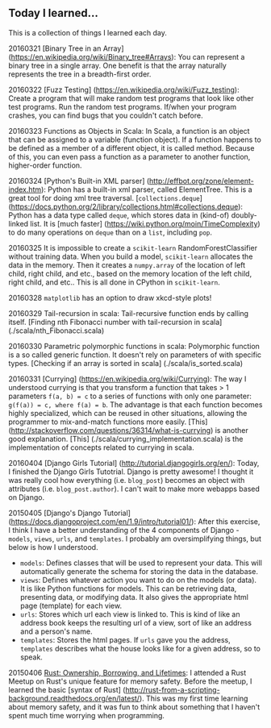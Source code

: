 ## Today I learned...
This is a collection of things I learned each day.

20160321
[Binary Tree in an Array] (https://en.wikipedia.org/wiki/Binary_tree#Arrays): You can represent a binary tree in a single array. One benefit is that the array naturally represents the tree in a breadth-first order.

20160322
[Fuzz Testing] (https://en.wikipedia.org/wiki/Fuzz_testing): Create a program that will make random test programs that look like other test programs. Run the random test programs. If/when your program crashes, you can find bugs that you couldn't catch before.

20160323
Functions as Objects in Scala: In Scala, a function is an object that can be assigned to a variable (function object). If a function happens to be defined as a member of a different object, it is called method. Because of this, you can even pass a function as a parameter to another function, higher-order function.

20160324
[Python's Built-in XML parser] (http://effbot.org/zone/element-index.htm): Python has a built-in xml parser, called ElementTree. This is a great tool for doing xml tree traversal.
[`collections.deque`] (https://docs.python.org/2/library/collections.html#collections.deque): Python has a data type called `deque`, which stores data in (kind-of) doubly-linked list. It is [much faster] (https://wiki.python.org/moin/TimeComplexity) to do many operations on `deque` than on a `list`, including `pop`.

20160325
It is impossible to create a `scikit-learn` RandomForestClassifier without training data. When you build a model, `scikit-learn` allocates the data in the memory. Then it creates a `numpy.array` of the location of left child, right child, and etc., based on the memory location of the left child, right child, and etc.. This is all done in CPython in `scikit-learn`.

20160328
`matplotlib` has an option to draw xkcd-style plots!

20160329
Tail-recursion in scala: Tail-recursive function ends by calling itself. [Finding nth Fibonacci number with tail-recursion in scala] (./scala/nth_Fibonacci.scala)

20160330
Parametric polymorphic functions in scala: Polymorphic function is a so called generic function. It doesn't rely on parameters of with specific types. [Checking if an array is sorted in scala] (./scala/is_sorted.scala)

20160331
[Currying] (https://en.wikipedia.org/wiki/Currying): The way I understood currying is that you transform a function that takes > 1 parameters `f(a, b) = c` to a series of functions with only one parameter: `g(f(a)) = c, where f(a) = b`. The advantage is that each function becomes highly specialized, which can be reused in other situations, allowing the programmer to mix-and-match functions more easily. [This] (http://stackoverflow.com/questions/36314/what-is-currying) is another good explanation. [This] (./scala/currying_implementation.scala) is the implementation of concepts related to currying in scala.

20160404
[Django Girls Tutorial] (http://tutorial.djangogirls.org/en/): Today, I finished the Django Girls Tutotrial. Django is pretty awesome! I thought it was really cool how everything (i.e. `blog_post`) becomes an object with attributes (i.e. `blog_post.author`). I can't wait to make more webapps based on Django.

20150405
[Django's Django Tutorial] (https://docs.djangoproject.com/en/1.9/intro/tutorial01/): After this exercise, I think I have a better understanding of the 4 components of Django - `models`, `views`, `urls`, and `templates`. I probably am oversimplifying things, but below is how I understood.
- `models`: Defines classes that will be used to represent your data. This will automatically generate the schema for storing the data in the database.
- `views`: Defines whatever action you want to do on the models (or data). It is like Python functions for models. This can be retrieving data, presenting data, or modifying data. It also gives the appropriate html page (template) for each view.
- `urls`: Stores which url each view is linked to. This is kind of like an address book keeps the resulting url of a view, sort of like an address and a person's name.
- `templates`: Stores the html pages. If `urls` gave you the address, `templates` describes what the house looks like for a given address, so to speak.

20150406
[Rust: Ownership,](http://doc.rust-lang.org/stable/book/ownership.html)[ Borrowing, and Lifetimes](http://doc.rust-lang.org/stable/book/references-and-borrowing.html): I attended a Rust Meetup on Rust's unique feature for memory safety. Before the meetup, I learned the basic [syntax of Rust] (http://rust-from-a-scripting-background.readthedocs.org/en/latest/). This was my first time learning about memory safety, and it was fun to think about something that I haven't spent much time worrying when programming.
